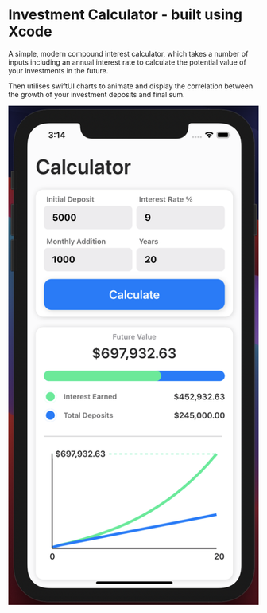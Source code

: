 # Investment Calculator - built using Xcode

A simple, modern compound interest calculator, which takes a number of inputs including an annual interest rate to calculate the potential value of your investments in the future. 

Then utilises swiftUI charts to animate and display the correlation between the growth of your investment deposits and final sum.

![App Screenshot](screenshot.png)
